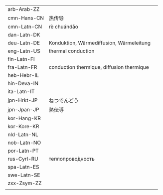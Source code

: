 | | | |
|-|-|-|
| arb-Arab-ZZ |  |  |
| cmn-Hans-CN | 热传导 |  |
| cmn-Latn-CN | rè chuándǎo |  |
| dan-Latn-DK |  |  |
| deu-Latn-DE | Konduktion, Wärmediffusion, Wärmeleitung |  |
| eng-Latn-US | thermal conduction |  |
| fin-Latn-FI |  |  |
| fra-Latn-FR | conduction thermique, diffusion thermique |  |
| heb-Hebr-IL |  |  |
| hin-Deva-IN |  |  |
| ita-Latn-IT |  |  |
| jpn-Hrkt-JP | ねつでんどう |  |
| jpn-Jpan-JP | 熱伝導 |  |
| kor-Hang-KR |  |  |
| kor-Kore-KR |  |  |
| nld-Latn-NL |  |  |
| nob-Latn-NO |  |  |
| por-Latn-PT |  |  |
| rus-Cyrl-RU | теплопрово́дность |  |
| spa-Latn-ES |  |  |
| swe-Latn-SE |  |  |
| zxx-Zsym-ZZ |  |  |
|  |  |  |
